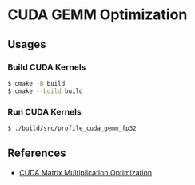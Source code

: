 # CUDA GEMM Optimization

## Usages

### Build CUDA Kernels

```bash
$ cmake -B build
$ cmake --build build
```

### Run CUDA Kernels


```bash
$ ./build/src/profile_cuda_gemm_fp32
```

## References

- [CUDA Matrix Multiplication Optimization](https://leimao.github.io/article/CUDA-Matrix-Multiplication-Optimization/)
